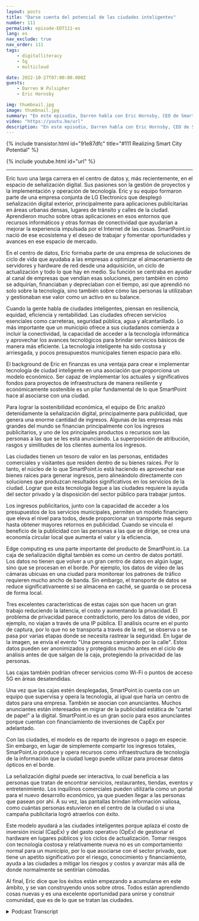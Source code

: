 ```yaml
---
layout: posts
title: "Darse cuenta del potencial de las ciudades inteligentes"
number: 111
permalink: episode-EDT111-es
lang: es
nav_exclude: true
nav_order: 111
tags:
    - digitalliteracy
    - 5g
    - multicloud

date: 2022-10-27T07:00:00.000Z
guests:
    - Darren W Pulsipher
    - Eric Hornsby

img: thumbnail.jpg
image: thumbnail.jpg
summary: "En este episodio, Darren habla con Eric Hornsby, CEO de SmartPoint.io, sobre la tecnología para realizar el potencial de las ciudades inteligentes."
video: "https://youtu.be/url"
description: "En este episodio, Darren habla con Eric Hornsby, CEO de SmartPoint.io, sobre la tecnología para realizar el potencial de las ciudades inteligentes."
---
```


<div>
{% include transistor.html id="91e87dfc" title="#111 Realizing Smart City Potential" %}

{% include youtube.html id="url" %}
</div>

---

Eric tuvo una larga carrera en el centro de datos y, más recientemente, en el espacio de señalización digital. Sus pasiones son la gestión de proyectos y la implementación y operación de tecnología. Eric y su equipo formaron parte de una empresa conjunta de LG Electronics que desplegó señalización digital exterior, principalmente para aplicaciones publicitarias en áreas urbanas densas, lugares de tránsito y calles de la ciudad. Aprendieron mucho sobre otras aplicaciones en esos entornos que recursos informáticos y otras formas de conectividad que ayudarían a mejorar la experiencia impulsada por el Internet de las cosas. SmartPoint.io nació de ese ecosistema y el deseo de trabajar y fomentar oportunidades y avances en ese espacio de mercado.

En el centro de datos, Eric formaba parte de una empresa de soluciones de ciclo de vida que ayudaba a las empresas a optimizar el almacenamiento de servidores y hardware de red desde una adquisición, un ciclo de actualización y todo lo que hay en medio. Su función se centraba en ayudar al canal de empresas que vendían esas soluciones, pero también en cómo se adquirían, financiaban y depreciaban con el tiempo, así que aprendió no solo sobre la tecnología, sino también sobre cómo las personas la utilizaban y gestionaban ese valor como un activo en su balance.

Cuando la gente habla de ciudades inteligentes, piensan en resiliencia, equidad, eficiencia y rentabilidad. Las ciudades ofrecen servicios esenciales como carreteras, seguridad pública, agua y alcantarillado. Lo más importante que un municipio ofrece a sus ciudadanos comienza a incluir la conectividad, la capacidad de acceder a la tecnología informática y aprovechar los avances tecnológicos para brindar servicios básicos de manera más eficiente. La tecnología inteligente ha sido costosa y arriesgada, y pocos presupuestos municipales tienen espacio para ello.

El background de Eric en finanzas es una ventaja para crear e implementar tecnología de ciudad inteligente en una asociación que proporciona un modelo económico. Ser capaz de implementar los actuales y significativos fondos para proyectos de infraestructura de manera resiliente y económicamente sostenible es un pilar fundamental de lo que SmartPoint hace al asociarse con una ciudad.

Para lograr la sostenibilidad económica, el equipo de Eric analizó detenidamente la señalización digital, principalmente para publicidad, que genera una enorme cantidad de ingresos. Algunas de las empresas más grandes del mundo se financian principalmente con los ingresos publicitarios, y uno de los principales productos o recursos son las personas a las que se les está anunciando. La superposición de atribución, rasgos y similitudes de los clientes aumenta los ingresos.

Las ciudades tienen un tesoro de valor en las personas, entidades comerciales y visitantes que residen dentro de su bienes raíces. Por lo tanto, el núcleo de lo que SmartPoint.io está haciendo es aprovechar ese bienes raíces para generar ingresos, pero alineándolo directamente con soluciones que produzcan resultados significativos en los servicios de la ciudad. Lograr que esta tecnología llegue a las ciudades requiere la ayuda del sector privado y la disposición del sector público para trabajar juntos.

Los ingresos publicitarios, junto con la capacidad de acceder a los presupuestos de los servicios municipales, permiten un modelo financiero que eleva el nivel para todos, desde proporcionar un transporte más seguro hasta obtener mayores retornos en publicidad. Cuando se vincula el beneficio de la publicidad con las personas a las que se dirige, se crea una economía circular local que aumenta el valor y la eficiencia.

Edge computing es una parte importante del producto de SmartPoint.io. La caja de señalización digital también es como un centro de datos portátil. Los datos no tienen que volver a un gran centro de datos en algún lugar, sino que se procesan en el borde. Por ejemplo, los datos de video de las cámaras ubicuas en una ciudad para monitorear los patrones de tráfico requieren mucho ancho de banda. Sin embargo, el transporte de datos se reduce significativamente si se almacena en caché, se guarda o se procesa de forma local.

Tres excelentes características de estas cajas son que hacen un gran trabajo reduciendo la latencia, el costo y aumentando la privacidad. El problema de privacidad parece contradictorio, pero los datos de video, por ejemplo, no viajan a través de una IP pública. El análisis ocurre en el punto de captura, por lo que no se transporta a través de la red, se observa o se pasa por varias etapas donde se necesita rastrear la seguridad. En lugar de la imagen, se envía el evento "Una persona caminando por la calle". Estos datos pueden ser anonimizados y protegidos mucho antes en el ciclo de análisis antes de que salgan de la caja, protegiendo la privacidad de las personas.

Las cajas también podrían ofrecer servicios como Wi-Fi o puntos de acceso 5G en áreas desatendidas.

Una vez que las cajas estén desplegadas, SmartPoint.io cuenta con un equipo que supervisa y opera la tecnología, al igual que haría un centro de datos para una empresa. También se asocian con anunciantes. Muchos anunciantes están interesados ​​en migrar de la publicidad estática de "cartel de papel" a la digital. SmartPoint.io es un gran socio para esos anunciantes porque cuentan con financiamiento de inversiones de CapEx por adelantado.

Con las ciudades, el modelo es de reparto de ingresos o pago en especie. Sin embargo, en lugar de simplemente compartir los ingresos totales, SmarPoint.io produce y opera recursos como infraestructura de tecnología de la información que la ciudad luego puede utilizar para procesar datos ópticos en el borde.

La señalización digital puede ser interactiva, lo cual beneficia a las personas que tratan de encontrar servicios, restaurantes, tiendas, eventos y entretenimiento. Los inquilinos comerciales pueden utilizarla como un portal para el nuevo desarrollo económico, ya que pueden llegar a las personas que pasean por ahí. A su vez, las pantallas brindan información valiosa, como cuántas personas estuvieron en el centro de la ciudad o si una campaña publicitaria logró atraerlos con éxito.

Este modelo ayudará a las ciudades inteligentes porque aplaza el costo de inversión inicial (CapEx) y del gasto operativo (OpEx) de gestionar el hardware en lugares públicos y los ciclos de actualización. Tomar riesgos con tecnología costosa y relativamente nueva no es un comportamiento normal para un municipio, por lo que asociarse con el sector privado, que tiene un apetito significativo por el riesgo, conocimiento y financiamiento, ayuda a las ciudades a mitigar los riesgos y costos y avanzar más allá de donde normalmente se sentirían cómodas.

Al final, Eric dice que los éxitos están empezando a acumularse en este ámbito, y se van construyendo unos sobre otros. Todos están aprendiendo cosas nuevas y es una excelente oportunidad para unirse y construir comunidad, que es de lo que se tratan las ciudades.



<details>
<summary> Podcast Transcript </summary>

<p></p>

</details>
